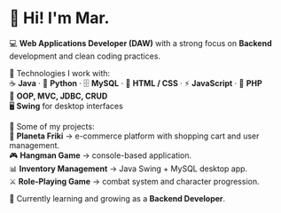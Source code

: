 # 👋 Hi! I'm Mar.

💻 **Web Applications Developer (DAW)** with a strong focus on **Backend** development and clean coding practices.  

🚀 Technologies I work with:  
 ☕ **Java** · 🐍 **Python** · 🗄️ **MySQL** · 🎨 **HTML / CSS** · ⚡ **JavaScript** · 🐘 **PHP**  
 🧩 **OOP, MVC, JDBC, CRUD**  
 🖥️ **Swing** for desktop interfaces  

📂 Some of my projects:  
 🛒 **Planeta Friki** → e-commerce platform with shopping cart and user management.  
 🎮 **Hangman Game** → console-based application.  
 📊 **Inventory Management** → Java Swing + MySQL desktop app.  
 ⚔️ **Role-Playing Game** → combat system and character progression.  

🌱 Currently learning and growing as a **Backend Developer**.
